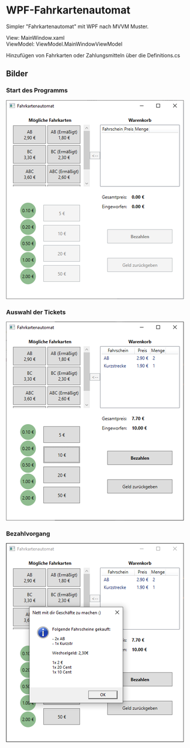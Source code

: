# WPF-Fahrkartenautomat
Simpler "Fahrkartenautomat" mit WPF nach MVVM Muster.

View: MainWindow.xaml  
ViewModel: ViewModel.MainWindowViewModel

Hinzufügen von Fahrkarten oder Zahlungsmitteln über die Definitions.cs


## Bilder

### Start des Programms
![Image of Terminal 1](Images/Fahrkartenautomat1.png)

### Auswahl der Tickets
![Image of Terminal with tickets in shopping cart](Images/Fahrkartenautomat2.png)

### Bezahlvorgang
![Image of Terminal after payment](Images/Fahrkartenautomat3.png)


